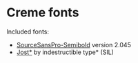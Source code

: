 # Creme fonts

Included fonts:

- [SourceSansPro-Semibold] version 2.045
- [Jost*] by indestructible type* (SIL)

[SourceSansPro-Semibold]: https://github.com/adobe-fonts/source-sans-pro/releases
[Jost*]: https://indestructibletype.com/Jost.html
